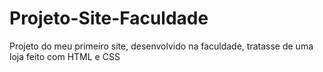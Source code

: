 # Projeto-Site-Faculdade
 Projeto do meu primeiro site, desenvolvido na faculdade, tratasse de uma loja feito com HTML e CSS

